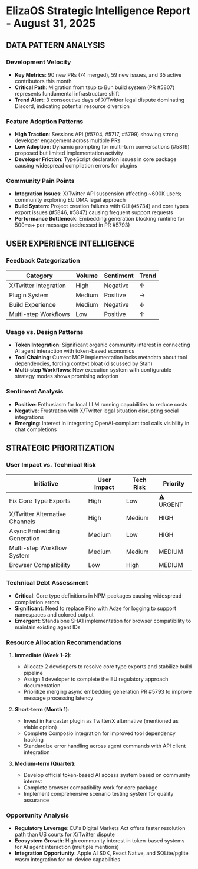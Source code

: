 # ElizaOS Strategic Intelligence Report - August 31, 2025

## DATA PATTERN ANALYSIS

### Development Velocity
- **Key Metrics**: 90 new PRs (74 merged), 59 new issues, and 35 active contributors this month
- **Critical Path**: Migration from tsup to Bun build system (PR #5807) represents fundamental infrastructure shift
- **Trend Alert**: 3 consecutive days of X/Twitter legal dispute dominating Discord, indicating potential resource diversion

### Feature Adoption Patterns
- **High Traction**: Sessions API (#5704, #5717, #5799) showing strong developer engagement across multiple PRs
- **Low Adoption**: Dynamic prompting for multi-turn conversations (#5819) proposed but limited implementation activity
- **Developer Friction**: TypeScript declaration issues in core package causing widespread compilation errors for plugins

### Community Pain Points
- **Integration Issues**: X/Twitter API suspension affecting ~600K users; community exploring EU DMA legal approach
- **Build System**: Project creation failures with CLI (#5734) and core types export issues (#5846, #5847) causing frequent support requests
- **Performance Bottleneck**: Embedding generation blocking runtime for 500ms+ per message (addressed in PR #5793)

## USER EXPERIENCE INTELLIGENCE

### Feedback Categorization
| Category | Volume | Sentiment | Trend |
|----------|--------|-----------|-------|
| X/Twitter Integration | High | Negative | ↑ |
| Plugin System | Medium | Positive | → |
| Build Experience | Medium | Negative | ↓ |
| Multi-step Workflows | Low | Positive | ↑ |

### Usage vs. Design Patterns
- **Token Integration**: Significant organic community interest in connecting AI agent interaction with token-based economics
- **Tool Chaining**: Current MCP implementation lacks metadata about tool dependencies, forcing context bloat (discussed by Stan)
- **Multi-step Workflows**: New execution system with configurable strategy modes shows promising adoption

### Sentiment Analysis
- **Positive**: Enthusiasm for local LLM running capabilities to reduce costs
- **Negative**: Frustration with X/Twitter legal situation disrupting social integrations
- **Emerging**: Interest in integrating OpenAI-compliant tool calls visibility in chat completions

## STRATEGIC PRIORITIZATION

### User Impact vs. Technical Risk
| Initiative | User Impact | Tech Risk | Priority |
|------------|-------------|-----------|----------|
| Fix Core Type Exports | High | Low | ⚠️ URGENT |
| X/Twitter Alternative Channels | High | Medium | HIGH |
| Async Embedding Generation | Medium | Low | HIGH |
| Multi-step Workflow System | Medium | Medium | MEDIUM |
| Browser Compatibility | Low | High | MEDIUM |

### Technical Debt Assessment
- **Critical**: Core type definitions in NPM packages causing widespread compilation errors
- **Significant**: Need to replace Pino with Adze for logging to support namespaces and colored output
- **Emergent**: Standalone SHA1 implementation for browser compatibility to maintain existing agent IDs

### Resource Allocation Recommendations
1. **Immediate (Week 1-2)**:
   - Allocate 2 developers to resolve core type exports and stabilize build pipeline
   - Assign 1 developer to complete the EU regulatory approach documentation
   - Prioritize merging async embedding generation PR #5793 to improve message processing latency

2. **Short-term (Month 1)**:
   - Invest in Farcaster plugin as Twitter/X alternative (mentioned as viable option)
   - Complete Composio integration for improved tool dependency tracking
   - Standardize error handling across agent commands with API client integration

3. **Medium-term (Quarter)**:
   - Develop official token-based AI access system based on community interest
   - Complete browser compatibility work for core package
   - Implement comprehensive scenario testing system for quality assurance

### Opportunity Analysis
- **Regulatory Leverage**: EU's Digital Markets Act offers faster resolution path than US courts for X/Twitter dispute
- **Ecosystem Growth**: High community interest in token-based systems for AI agent interaction (multiple mentions)
- **Integration Opportunity**: Apple AI SDK, React Native, and SQLite/pglite wasm integration for on-device capabilities